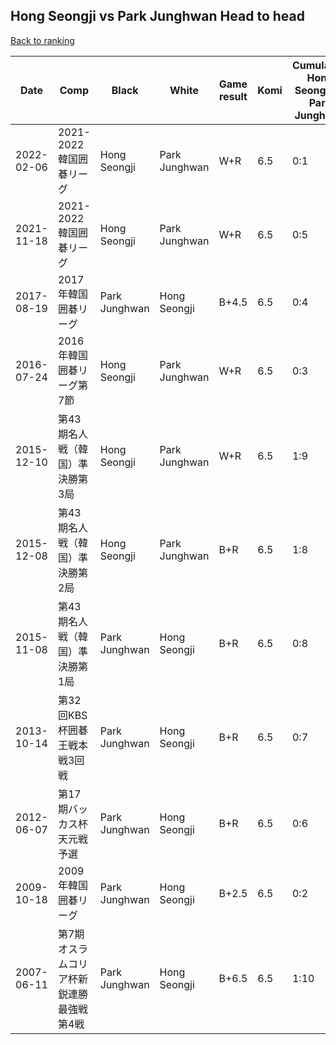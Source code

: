 ## Hong Seongji vs Park Junghwan Head to head

[Back to ranking](../../index.md)




| **Date** | **Comp** | **Black** | **White** | **Game result** | **Komi** | **Cumulative Hong Seongji vs Park Junghwan** | **Hong Seongji streak** | **Park Junghwan streak** | 
| --- | --- | --- | --- | --- | --- | --- | --- | --- |
| 2022-02-06 | 2021-2022韓国囲碁リーグ | Hong Seongji | Park Junghwan | W+R | 6.5 | 0:1 | 0 | 1 | 
| 2021-11-18 | 2021-2022韓国囲碁リーグ | Hong Seongji | Park Junghwan | W+R | 6.5 | 0:5 | 0 | 5 | 
| 2017-08-19 | 2017年韓国囲碁リーグ | Park Junghwan | Hong Seongji | B+4.5 | 6.5 | 0:4 | 0 | 4 | 
| 2016-07-24 | 2016年韓国囲碁リーグ第7節 | Hong Seongji | Park Junghwan | W+R | 6.5 | 0:3 | 0 | 3 | 
| 2015-12-10 | 第43期名人戦（韓国）準決勝第3局 | Hong Seongji | Park Junghwan | W+R | 6.5 | 1:9 | 0 | 1 | 
| 2015-12-08 | 第43期名人戦（韓国）準決勝第2局 | Hong Seongji | Park Junghwan | B+R | 6.5 | 1:8 | 1 | 0 | 
| 2015-11-08 | 第43期名人戦（韓国）準決勝第1局 | Park Junghwan | Hong Seongji | B+R | 6.5 | 0:8 | 0 | 8 | 
| 2013-10-14 | 第32回KBS杯囲碁王戦本戦3回戦 | Park Junghwan | Hong Seongji | B+R | 6.5 | 0:7 | 0 | 7 | 
| 2012-06-07 | 第17期バッカス杯天元戦予選 | Park Junghwan | Hong Seongji | B+R | 6.5 | 0:6 | 0 | 6 | 
| 2009-10-18 | 2009年韓国囲碁リーグ | Park Junghwan | Hong Seongji | B+2.5 | 6.5 | 0:2 | 0 | 2 | 
| 2007-06-11 | 第7期オスラムコリア杯新鋭連勝最強戦第4戦 | Park Junghwan | Hong Seongji | B+6.5 | 6.5 | 1:10 | 0 | 2 |




